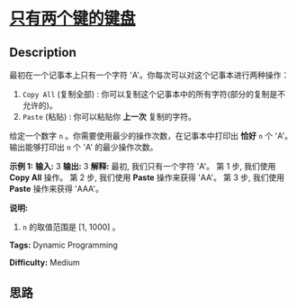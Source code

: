 # [只有两个键的键盘][title]

## Description

最初在一个记事本上只有一个字符 'A'。你每次可以对这个记事本进行两种操作：

  1. `Copy All` (复制全部) : 你可以复制这个记事本中的所有字符(部分的复制是不允许的)。
  2. `Paste` (粘贴) : 你可以粘贴你 **上一次** 复制的字符。

给定一个数字 `n` 。你需要使用最少的操作次数，在记事本中打印出 **恰好**  `n` 个 'A'。输出能够打印出 `n` 个 'A' 的最少操作次数。

**示例 1:**
            **输入:** 3    **输出:** 3    **解释:**    最初, 我们只有一个字符 'A'。    第 1 步, 我们使用 **Copy All** 操作。    第 2 步, 我们使用 **Paste** 操作来获得 'AA'。    第 3 步, 我们使用 **Paste** 操作来获得 'AAA'。    

**说明:**

  1. `n` 的取值范围是 [1, 1000] 。


**Tags:** Dynamic Programming

**Difficulty:** Medium

## 思路

[title]: https://leetcode-cn.com/problems/2-keys-keyboard
